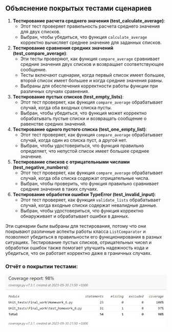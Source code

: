 ## Объяснение покрытых тестами сценариев

1. **Тестирование расчета среднего значения (test_calculate_average)**:
   - Этот тест проверяет правильность расчета среднего значения для двух списков.
   - Выбран, чтобы убедиться, что функция `calculate_average` корректно вычисляет среднее значение для заданных списков.   
2. **Тестирование сравнения средних значений (test_compare_average)**:
   - Эти тесты проверяют, как функция `compare_average` сравнивает средние значения двух списков и возвращает соответствующее сообщение.
   - Тесты включают сценарии, когда первый список имеет большее, второй список имеет большее и когда средние значения равны.
   - Выбраны для обеспечения корректности работы функции при различных случаях сравнения.
3. **Тестирование пустых списков (test_empty_lists)**:
   - Этот тест проверяет, как функция `compare_average` обрабатывает случай, когда оба входных списка пусты.
   - Выбран, чтобы убедиться, что функция может корректно обрабатывать пустые списки и возвращать сообщение о равенстве средних значений.
4. **Тестирование одного пустого списка (test_one_empty_list)**:
   - Этот тест проверяет, как функция `compare_average` обрабатывает случай, когда один из списка пуст, а другой нет.
   - Выбран, чтобы удостовериться, что функция правильно определяет, что непустой список имеет большее среднее значение.
5. **Тестирование списков с отрицательными числами (test_negative_numbers)**:
   - Этот тест проверяет, как функция `compare_average` обрабатывает случай, когда оба списка содержат отрицательные числа.
   - Выбран, чтобы проверить, что функция правильно сравнивает средние значения в таких случаях.
6. **Тестирование обработки ошибки TypeError (test_invalid_input)**:
   - Этот тест проверяет, как функция `validate_lists` обрабатывает случай, когда входные списки содержат невалидные данные.
   - Выбран, чтобы удостовериться, что функция корректно обнаруживает и обрабатывает ошибки в данных.

Эти сценарии были выбраны для тестирования, потому что они покрывают различные аспекты работы класса `ListComparator` и позволяют убедиться в правильности его функционирования в разных ситуациях. Тестирование пустых списков, отрицательных чисел и обработки ошибок также помогает улучшить надежность кода и убедиться, что он работает корректно даже в граничных случаях.

### Отчёт о покрытии тестами:
![Отчёт](Coverage_report.jpg)